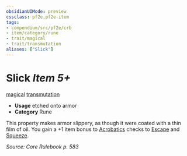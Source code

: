 ```yaml
---
obsidianUIMode: preview
cssclass: pf2e,pf2e-item
tags:
- compendium/src/pf2e/crb
- item/category/rune
- trait/magical
- trait/transmutation
aliases: ["Slick"]
---
```

# Slick *Item 5+*  
[magical](/rules/traits/magical.md)  [transmutation](/rules/traits/transmutation.md)  

- **Usage** etched onto armor
- **Category** Rune

This property makes armor slippery, as though it were coated with a thin film of oil. You gain a +1 item bonus to [Acrobatics](/compendium/skills.md#Acrobatics) checks to [Escape](/rules/actions/escape.md) and [Squeeze](/rules/actions/squeeze.md).

*Source: Core Rulebook p. 583*